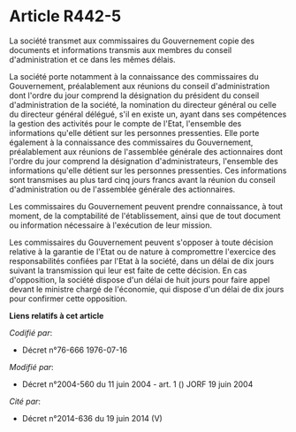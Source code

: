 # Article R442-5

La société transmet aux commissaires du Gouvernement copie des documents et informations transmis aux membres du conseil
d'administration et ce dans les mêmes délais.

La société porte notamment à la connaissance des commissaires du Gouvernement, préalablement aux réunions du conseil
d'administration dont l'ordre du jour comprend la désignation du président du conseil d'administration de la société, la
nomination du directeur général ou celle du directeur général délégué, s'il en existe un, ayant dans ses compétences la
gestion des activités pour le compte de l'Etat, l'ensemble des informations qu'elle détient sur les personnes pressenties.
Elle porte également à la connaissance des commissaires du Gouvernement, préalablement aux réunions de l'assemblée générale
des actionnaires dont l'ordre du jour comprend la désignation d'administrateurs, l'ensemble des informations qu'elle détient
sur les personnes pressenties. Ces informations sont transmises au plus tard cinq jours francs avant la réunion du conseil
d'administration ou de l'assemblée générale des actionnaires.

Les commissaires du Gouvernement peuvent prendre connaissance, à tout moment, de la comptabilité de l'établissement, ainsi
que de tout document ou information nécessaire à l'exécution de leur mission.

Les commissaires du Gouvernement peuvent s'opposer à toute décision relative à la garantie de l'Etat ou de nature à
compromettre l'exercice des responsabilités confiées par l'Etat à la société, dans un délai de dix jours suivant la
transmission qui leur est faite de cette décision. En cas d'opposition, la société dispose d'un délai de huit jours pour
faire appel devant le ministre chargé de l'économie, qui dispose d'un délai de dix jours pour confirmer cette opposition.

**Liens relatifs à cet article**

_Codifié par_:

  - Décret n°76-666 1976-07-16

_Modifié par_:

  - Décret n°2004-560 du 11 juin 2004 - art. 1 () JORF 19 juin 2004

_Cité par_:

  - Décret n°2014-636 du 19 juin 2014 (V)
